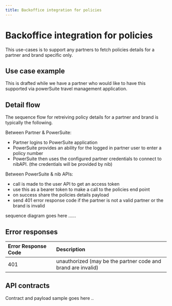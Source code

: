 ```yaml
---
title: Backoffice integration for policies
---
```


# Backoffice integration for policies

This use-cases is to support any partners to fetch policies details for a partner and brand specific only.

## Use case example

This is drafted while we have a partner who would like to have this supported via powerSuite travel management application.


## Detail flow

The sequence flow for retreiving policy details for a partner and brand is typically the following. 

Between Partner & PowerSuite:
 - Partner logins to PowerSuite application
 - PowerSuite provides an ability for the logged in partner user to enter a policy number
 - PowerSuite then uses the configured partner credentials to connect to nibAPI. (the credentials will be provided by nib)

Between PowerSuite & nib APIs:
- call is made to the user API to get an access token
- use this as a bearer token to make a call to the policies end point
- on success share the policies details payload
- send 401 error response code if the partner is not a valid partner or the brand is invalid


sequence diagram goes here ......


## Error responses

| Error Response Code           | Description                 | 
| :---------                    | :-------                    |   
| 401                           | unauthorized (may be the partner code and brand are invalid)          |

## API contracts

Contract and payload sample goes here ..
